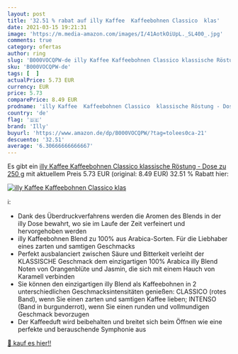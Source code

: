 ```yaml
---
layout: post
title: '32.51 % rabat auf illy Kaffee  Kaffeebohnen Classico  klas'
date: 2021-03-15 19:21:31
image: 'https://m.media-amazon.com/images/I/41AotkOiUpL._SL400_.jpg'
comments: true
category: ofertas
author: ring
slug: 'B000VOCQPW-de illy Kaffee Kaffeebohnen Classico klassische Röstung -...'
sku: 'B000VOCQPW-de'
tags: [  ]
actualPrice: 5.73 EUR
currency: EUR
price: 5.73
comparePrice: 8.49 EUR
prodname: 'illy Kaffee  Kaffeebohnen Classico  klassische Röstung - Dose zu 250 g'
country: 'de'
flag: '🇩🇪'
brand: 'Illy'
buyurl: 'https://www.amazon.de/dp/B000VOCQPW/?tag=tolees0ca-21'
descuento: '32.51'
average: '6.30666666666667'
---
```


Es gibt ein [illy Kaffee  Kaffeebohnen Classico  klassische Röstung - Dose zu 250 g](https://www.amazon.de/dp/B000VOCQPW/?tag=tolees0ca-21) mit aktuellem Preis 5.73 EUR (original: 8.49 EUR) 32.51 % Rabatt hier:

[![illy Kaffee  Kaffeebohnen Classico  klas](https://m.media-amazon.com/images/I/41AotkOiUpL._SL400_.jpg)](https://www.amazon.de/dp/B000VOCQPW/?tag=tolees0ca-21)

ℹ️:

- Dank des Überdruckverfahrens werden die Aromen des Blends in der illy Dose bewahrt, wo sie im Laufe der Zeit verfeinert und hervorgehoben werden
- illy Kaffeebohnen Blend zu 100% aus Arabica-Sorten. Für die Liebhaber eines zarten und samtigen Geschmacks
- Perfekt ausbalanciert zwischen Säure und Bitterkeit verleiht der KLASSISCHE Geschmack dem einzigartigen 100% Arabica illy Blend Noten von Orangenblüte und Jasmin, die sich mit einem Hauch von Karamell verbinden
- Sie können den einzigartigen illy Blend als Kaffeebohnen in 2 unterschiedlichen Geschmacksintensitäten genießen: CLASSICO (rotes Band), wenn Sie einen zarten und samtigen Kaffee lieben; INTENSO (Band in burgunderrot), wenn Sie einen runden und vollmundigen Geschmack bevorzugen
- Der Kaffeeduft wird beibehalten und breitet sich beim Öffnen wie eine perfekte und berauschende Symphonie aus

[🛒 kauf es hier!!](https://www.amazon.de/dp/B000VOCQPW/?tag=tolees0ca-21)
